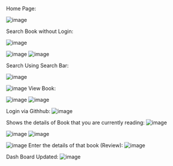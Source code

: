 Home Page:

![image](https://github.com/chandanamn3/BetterReadsApp/assets/75359245/1fa43b93-f433-4c3f-a869-a9e6af85d335)

Search Book without Login:

![image](https://github.com/chandanamn3/BetterReadsApp/assets/75359245/223f6006-f8df-4d23-a505-3b27ea4b1d45)

![image](https://github.com/chandanamn3/BetterReadsApp/assets/75359245/6e322db9-4746-4172-85ad-d46f9c615f46)
![image](https://github.com/chandanamn3/BetterReadsApp/assets/75359245/1b08df1d-f635-46a9-8ed6-1639c81ed25a)

Search Using Search Bar:

![image](https://github.com/chandanamn3/BetterReadsApp/assets/75359245/68d7b391-2c7b-4451-81af-c2c35790285c)

![image](https://github.com/chandanamn3/BetterReadsApp/assets/75359245/58a6f61a-8764-415b-85f8-fcc7c2a0d50e)
View Book:

![image](https://github.com/chandanamn3/BetterReadsApp/assets/75359245/4573f6fc-81f6-4464-8cda-76e2e25409a1)
![image](https://github.com/chandanamn3/BetterReadsApp/assets/75359245/084ac64e-92a7-4282-9d88-c8ad161552fb)


Login via Githhub:
![image](https://github.com/chandanamn3/BetterReadsApp/assets/75359245/7693f158-d5f2-4384-929a-0df36f133fe8)

Shows the details of Book that you are currently reading:
![image](https://github.com/chandanamn3/BetterReadsApp/assets/75359245/b196d3c3-9d52-4b26-8e94-a614aa7c170f)

![image](https://github.com/chandanamn3/BetterReadsApp/assets/75359245/e7a3ef2c-2722-400d-b7f3-74b7531edbf2)
![image](https://github.com/chandanamn3/BetterReadsApp/assets/75359245/c5254fe8-9e84-4003-8906-0e44c813d9f7)

![image](https://github.com/chandanamn3/BetterReadsApp/assets/75359245/e96e0672-5890-4d3f-a322-8662b1c55901)
Enter the details of that book (Review):
![image](https://github.com/chandanamn3/BetterReadsApp/assets/75359245/73b90775-24fe-4c80-bafc-e210986e4c6e)

Dash Board Updated:
![image](https://github.com/chandanamn3/BetterReadsApp/assets/75359245/0b404ae9-2714-4401-a4ac-7ee4f77d8af5)



